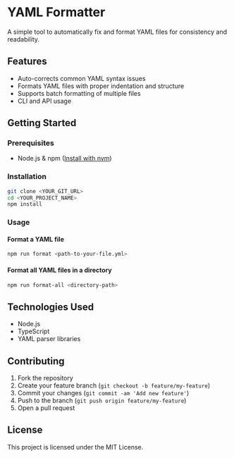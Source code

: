 # YAML Formatter

A simple tool to automatically fix and format YAML files for consistency and readability.

## Features

- Auto-corrects common YAML syntax issues
- Formats YAML files with proper indentation and structure
- Supports batch formatting of multiple files
- CLI and API usage

## Getting Started

### Prerequisites

- Node.js & npm ([Install with nvm](https://github.com/nvm-sh/nvm#installing-and-updating))

### Installation

```sh
git clone <YOUR_GIT_URL>
cd <YOUR_PROJECT_NAME>
npm install
```

### Usage

#### Format a YAML file

```sh
npm run format <path-to-your-file.yml>
```

#### Format all YAML files in a directory

```sh
npm run format-all <directory-path>
```

## Technologies Used

- Node.js
- TypeScript
- YAML parser libraries

## Contributing

1. Fork the repository
2. Create your feature branch (`git checkout -b feature/my-feature`)
3. Commit your changes (`git commit -am 'Add new feature'`)
4. Push to the branch (`git push origin feature/my-feature`)
5. Open a pull request

## License

This project is licensed under the MIT License.
